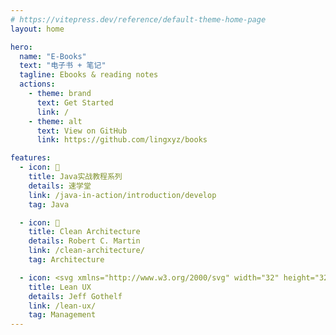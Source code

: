 ```yaml
---
# https://vitepress.dev/reference/default-theme-home-page
layout: home

hero:
  name: "E-Books"
  text: "电子书 + 笔记"
  tagline: Ebooks & reading notes
  actions:
    - theme: brand
      text: Get Started
      link: /
    - theme: alt
      text: View on GitHub
      link: https://github.com/lingxyz/books

features:
  - icon: 📝
    title: Java实战教程系列
    details: 速学堂
    link: /java-in-action/introduction/develop
    tag: Java

  - icon: 🚀
    title: Clean Architecture
    details: Robert C. Martin
    link: /clean-architecture/
    tag: Architecture

  - icon: <svg xmlns="http://www.w3.org/2000/svg" width="32" height="32"><path fill="#41b883" d="M24.4 3.925H30l-14 24.15L2 3.925h10.71l3.29 5.6 3.22-5.6Z"/><path fill="#41b883" d="m2 3.925 14 24.15 14-24.15h-5.6L16 18.415 7.53 3.925Z"/><path fill="#35495e" d="M7.53 3.925 16 18.485l8.4-14.56h-5.18L16 9.525l-3.29-5.6Z"/></svg>
    title: Lean UX
    details: Jeff Gothelf
    link: /lean-ux/
    tag: Management
---
```

